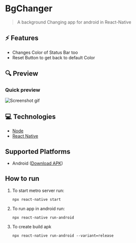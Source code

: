 # BgChanger

> A background Changing app for android in React-Native

## ⚡ Features

- Changes Color of Status Bar too
- Reset Button to get back to default Color

## 🔍 Preview

### Quick preview

![Screenshot gif](bgChanger.gif)

## 💻 Technologies

- [Node](https://nodejs.org/en/)
- [React Native](https://reactnative.dev/)

## Supported Platforms

- Android ([Download APK](https://github.com/scyther/BGChanger/raw/main/BgChanger-app-arm64-v8a-release.apk))

## How to run

1. To start metro server run:

   ```
   npx react-native start

   ```

2. To run app in android run:

   ```
   npx react-native run-android

   ```

3. To create build apk
   ```
   npx react-native run-android --variant=release
   ```
